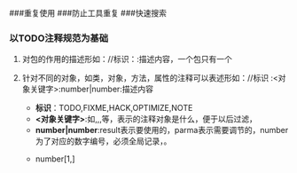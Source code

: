 ###重复使用
###防止工具重复
###快速搜索
### 以TODO注释规范为基础
1. 对包的作用的描述形如：//标识：<packageUse>:描述内容，一个包只有一个
2. 针对不同的对象，如类，对象，方法，属性的注释可以表述形如：//标识 :<对象关键字>:<result>number|<param>number:描述内容
    - **标识**：TODO,FIXME,HACK,OPTIMIZE,NOTE
    - **<对象关键字>**:如<class>,<object>,<enum>,<fun>等，表示的注释对象是什么，便于以后过滤，
    - **<result>number|<param>number**:result表示要使用的，parma表示需要调节的，number为了对应的数字编号，必须全局记录，。

3. number[1,]
